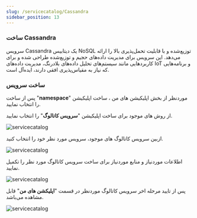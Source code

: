 ```yaml
---
slug: /servicecatalog/Cassandra
sidebar_position: 13
---
```


### ساخت Cassandra
سرویس Cassandra یک دیتابیس NoSQL توزیع‌شده و با قابلیت تحمل‌پذیری بالا را ارائه می‌دهد. این سرویس برای مدیریت داده‌های حجیم و توزیع‌شده طراحی شده و برای کاربردهایی مانند سیستم‌های تحلیل داده‌های بلادرنگ، مدیریت داده‌های IoT و برنامه‌هایی که نیاز به مقیاس‌پذیری افقی دارند، ایده‌آل است.

### ساخت سرویس

پس از ساخت "**namespace**" موردنظر از بخش اپلیکیشن های من ، ساخت اپلیکیشن را انتخاب نمایید.

از روش های موجود برای ساخت اپلیکیشن "**سرویس کاتالوگ**" را انتخاب نمایید.

![servicecatalog](/img/servicecatalog/servicecatalog00.png)

ازبین سرویس کاتالوگ های موجود، سرویس مورد نظر خود را انتخاب کنید.

![servicecatalog](/img/servicecatalog/servicecatalog000.png)

اطلاعات موردنیاز و منابع موردنیاز برای ساخت سرویس کاتالوگ مورد نظر را تکمیل نمایید.

![servicecatalog](/img/servicecatalog/servicecatalog25.png)

 پس از تایید مرحله اخر سرویس کاتالوگ موردنظر در قسمت "**اپلیکشن های من**" قابل مشاهده می‌باشد.
 
 ![servicecatalog](/img/servicecatalog/servicecatalog26.png)

